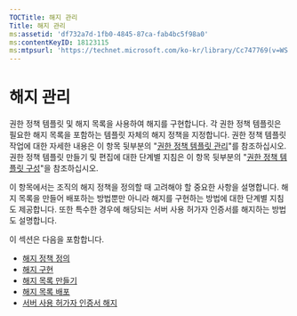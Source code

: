 ```yaml
---
TOCTitle: 해지 관리
Title: 해지 관리
ms:assetid: 'df732a7d-1fb0-4845-87ca-fab4bc5f98a0'
ms:contentKeyID: 18123115
ms:mtpsurl: 'https://technet.microsoft.com/ko-kr/library/Cc747769(v=WS.10)'
---
```


해지 관리
=========

권한 정책 템플릿 및 해지 목록을 사용하여 해지를 구현합니다. 각 권한 정책 템플릿은 필요한 해지 목록을 포함하는 템플릿 자체의 해지 정책을 지정합니다. 권한 정책 템플릿 작업에 대한 자세한 내용은 이 항목 뒷부분의 "[권한 정책 템플릿 관리](https://technet.microsoft.com/718286dc-3399-4556-96c9-ec3a33d31877)"를 참조하십시오. 권한 정책 템플릿 만들기 및 편집에 대한 단계별 지침은 이 항목 뒷부분의 "[권한 정책 템플릿 구성](https://technet.microsoft.com/31887a83-60c3-41b3-b636-69ff2dda3c88)"을 참조하십시오.

이 항목에서는 조직의 해지 정책을 정의할 때 고려해야 할 중요한 사항을 설명합니다. 해지 목록을 만들어 배포하는 방법뿐만 아니라 해지를 구현하는 방법에 대한 단계별 지침도 제공합니다. 또한 특수한 경우에 해당되는 서버 사용 허가자 인증서를 해지하는 방법도 설명합니다.

이 섹션은 다음을 포함합니다.

-   [해지 정책 정의](https://technet.microsoft.com/e2fffe9f-def7-439b-a8aa-43f8a065813d)
-   [해지 구현](https://technet.microsoft.com/4735f060-7197-4ae2-830a-f91bcc4de30a)
-   [해지 목록 만들기](https://technet.microsoft.com/1ef75199-3344-4225-84de-a863a777696a)
-   [해지 목록 배포](https://technet.microsoft.com/e331338b-66d4-45e4-8d3f-acccf2302ac4)
-   [서버 사용 허가자 인증서 해지](https://technet.microsoft.com/8020861d-d196-4431-8282-044675ef5616)
